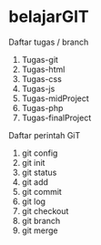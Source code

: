 # belajarGIT

Daftar tugas / branch
1. Tugas-git
2. Tugas-html
3. Tugas-css
4. Tugas-js
5. Tugas-midProject
6. Tugas-php
7. Tugas-finalProject

Daftar perintah GiT
1. git config
2. git init
3. git status
4. git add
5. git commit
6. git log
7. git checkout
8. git branch
9. git merge

